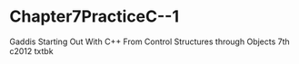 # Chapter7PracticeC--1
Gaddis Starting Out With C++ From Control Structures through Objects 7th c2012 txtbk
